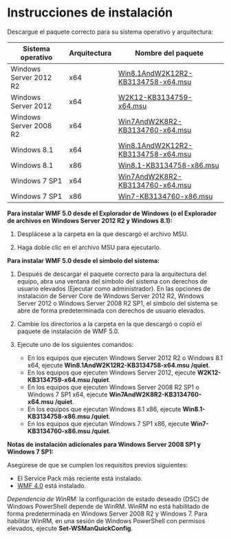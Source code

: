 # <a name="installation-instructions"></a>Instrucciones de instalación

Descargue el paquete correcto para su sistema operativo y arquitectura:

| Sistema operativo       | Arquitectura | Nombre del paquete              | 
|------------------------|--------------|---------------------------| 
| Windows Server 2012 R2 | x64      | [Win8.1AndW2K12R2-KB3134758-x64.msu](http://go.microsoft.com/fwlink/?LinkId=717507) | 
| Windows Server 2012    | x64      | [W2K12-KB3134759-x64.msu](http://go.microsoft.com/fwlink/?LinkId=717506) | 
| Windows Server 2008 R2 | x64      | [Win7AndW2K8R2-KB3134760-x64.msu](http://go.microsoft.com/fwlink/?LinkId=717504) |
| Windows 8.1            | x64          | [Win8.1AndW2K12R2-KB3134758-x64.msu](http://go.microsoft.com/fwlink/?LinkId=717507) |
| Windows 8.1            | x86          | [Win8.1-KB3134758-x86.msu](http://go.microsoft.com/fwlink/?LinkID=717963) |
| Windows 7 SP1          | x64          | [Win7AndW2K8R2-KB3134760-x64.msu](http://go.microsoft.com/fwlink/?LinkId=717504) |
| Windows 7 SP1          | x86          | [Win7-KB3134760-x86.msu](http://go.microsoft.com/fwlink/?LinkID=717962) |


**Para instalar WMF 5.0 desde el Explorador de Windows (o el Explorador de archivos en Windows Server 2012 R2 y Windows 8.1):**

1. Desplácese a la carpeta en la que descargó el archivo MSU.

2. Haga doble clic en el archivo MSU para ejecutarlo.

**Para instalar WMF 5.0 desde el símbolo del sistema:** 

1. Después de descargar el paquete correcto para la arquitectura del equipo, abra una ventana del símbolo del sistema con derechos de usuario elevados (Ejecutar como administrador). En las opciones de instalación de Server Core de Windows Server 2012 R2, Windows Server 2012 o Windows Server 2008 R2 SP1, el símbolo del sistema se abre de forma predeterminada con derechos de usuario elevados.

2. Cambie los directorios a la carpeta en la que descargó o copió el paquete de instalación de WMF 5.0.

3. Ejecute uno de los siguientes comandos:
    - En los equipos que ejecuten Windows Server 2012 R2 o Windows 8.1 x64, ejecute **Win8.1AndW2K12R2-KB3134758-x64.msu /quiet**.
    - En los equipos que ejecuten Windows Server 2012, ejecute **W2K12-KB3134759-x64.msu /quiet**.
    - En los equipos que ejecuten Windows Server 2008 R2 SP1 o Windows 7 SP1 x64, ejecute **Win7AndW2K8R2-KB3134760-x64.msu /quiet**.
    - En los equipos que ejecutan Windows 8.1 x86, ejecute **Win8.1-KB3134758-x86.msu /quiet**.
    - En los equipos que ejecutan Windows 7 SP1 x86, ejecute **Win7-KB3134760-x86.msu /quiet**.

**Notas de instalación adicionales para Windows Server 2008 SP1 y Windows 7 SP1:**

Asegúrese de que se cumplen los requisitos previos siguientes:
- El Service Pack más reciente está instalado.
- [WMF 4.0](http://www.microsoft.com/en-us/download/details.aspx?id=40855) está instalado.

*Dependencia de WinRM:* la configuración de estado deseado (DSC) de Windows PowerShell depende de WinRM. WinRM no está habilitado de forma predeterminada en Windows Server 2008 R2 y Windows 7. Para habilitar WinRM, en una sesión de Windows PowerShell con permisos elevados, ejecute **Set-WSManQuickConfig**.


